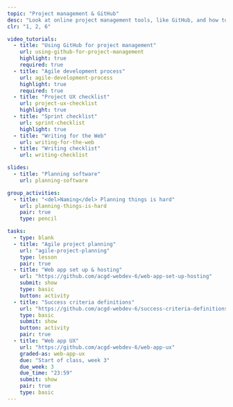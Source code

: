```yaml
---
topic: "Project management & GitHub"
desc: "Look at online project management tools, like GitHub, and how to code together on the same project."
clr: "1, 2, 6"

video_tutorials:
  - title: "Using GitHub for project management"
    url: using-github-for-project-management
    highlight: true
    required: true
  - title: "Agile development process"
    url: agile-development-process
    highlight: true
    required: true
  - title: "Project UX checklist"
    url: project-ux-checklist
    highlight: true
  - title: "Sprint checklist"
    url: sprint-checklist
    highlight: true
  - title: "Writing for the Web"
    url: writing-for-the-web
  - title: "Writing checklist"
    url: writing-checklist

slides:
  - title: "Planning software"
    url: planning-software

group_activities:
  - title: "<del>Naming</del> Planning things is hard"
    url: planning-things-is-hard
    pair: true
    type: pencil

tasks:
  - type: blank
  - title: "Agile project planning"
    url: "agile-project-planning"
    type: lesson
    pair: true
  - title: "Web app set up & hosting"
    url: "https://github.com/acgd-webdev-6/web-app-set-up-hosting"
    submit: show
    type: basic
    button: activity
  - title: "Success criteria definitions"
    url: "https://github.com/acgd-webdev-6/success-criteria-definitions"
    type: basic
    submit: show
    button: activity
    pair: true
  - title: "Web app UX"
    url: "https://github.com/acgd-webdev-6/web-app-ux"
    graded-as: web-app-ux
    due: "Start of class, week 3"
    due_week: 3
    due_time: "23:59"
    submit: show
    pair: true
    type: basic
---
```

